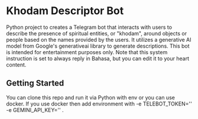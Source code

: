 # Khodam Descriptor Bot

Python project to creates a Telegram bot that interacts with users to describe the presence of spiritual entities, or "khodam", around objects or people based on the names provided by the users. It utilizes a generative AI model from Google's generativeai library to generate descriptions. This bot is intended for entertainment purposes only. Note that this system instruction is set to always reply in Bahasa, but you can edit it to your heart content.

## Getting Started

You can clone this repo and run it via Python with env or you can use docker. If you use docker then add environment with -e TELEBOT_TOKEN='' -e GEMINI_API_KEY='' .
